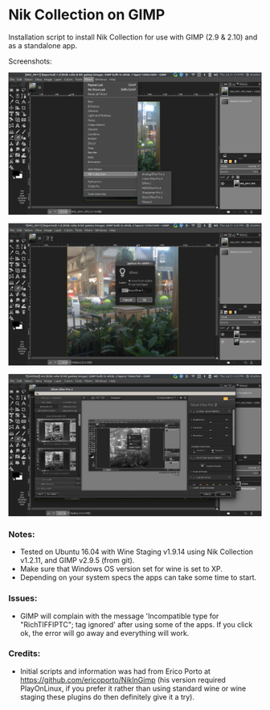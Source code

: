 Nik Collection on GIMP
===

Installation script to install Nik Collection for use with GIMP (2.9 & 2.10) and as a standalone app. 

Screenshots:

![](images/screen_1.png)


![](images/screen_2.png)


![](images/screen_3.png)

### Notes:

* Tested on Ubuntu 16.04 with Wine Staging v1.9.14 using Nik Collection v1.2.11, and GIMP v2.9.5 (from git).
* Make sure that Windows OS version set for wine is set to XP.
* Depending on your system specs the apps can take some time to start.

### Issues:

* GIMP will complain with the message 'Incompatible type for "RichTIFFIPTC"; tag ignored' after using some of the apps. If you click ok, the error will go away and everything will work.

### Credits:

* Initial scripts and information was had from Erico Porto at https://github.com/ericoporto/NikInGimp (his version required PlayOnLinux, if you prefer it rather than using standard wine or wine staging these plugins do then definitely give it a try).

